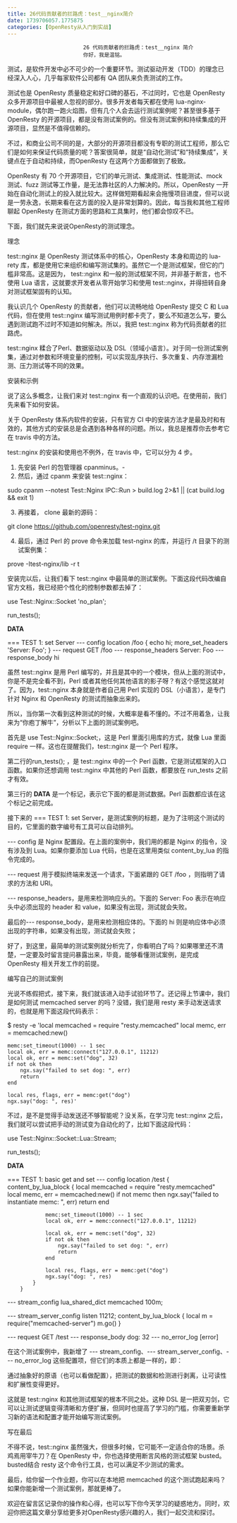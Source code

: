 ```yaml
---
title: 26代码贡献者的拦路虎：test__nginx简介
date: 1739706057.1775875
categories: [OpenResty从入门到实战]
---
```

                            26 代码贡献者的拦路虎：test__nginx 简介
                            你好，我是温铭。

测试，是软件开发中必不可少的一个重要环节。测试驱动开发（TDD）的理念已经深入人心，几乎每家软件公司都有 QA 团队来负责测试的工作。

测试也是 OpenResty 质量稳定和好口碑的基石，不过同时，它也是 OpenResty 众多开源项目中最被人忽视的部分。很多开发者每天都在使用 lua-nginx-module，偶尔跑一跑火焰图，但有几个人会去运行测试案例呢？甚至很多基于 OpenResty 的开源项目，都是没有测试案例的。但没有测试案例和持续集成的开源项目，显然是不值得信赖的。

不过，和商业公司不同的是，大部分的开源项目都没有专职的测试工程师，那么它们是如何来保证代码质量的呢？答案很简单，就是“自动化测试”和“持续集成”，关键点在于自动和持续，而OpenResty 在这两个方面都做到了极致。

OpenResty 有 70 个开源项目，它们的单元测试、集成测试、性能测试、mock 测试、fuzz 测试等工作量，是无法靠社区的人力解决的。所以，OpenResty 一开始在自动化测试上的投入就比较大。这样做短期看起来会拖慢项目进度，但可以说是一劳永逸，长期来看在这方面的投入是非常划算的。因此，每当我和其他工程师聊起 OpenResty 在测试方面的思路和工具集时，他们都会惊叹不已。

下面，我们就先来说说OpenResty的测试理念。

理念

test::nginx 是 OpenResty 测试体系中的核心，OpenResty 本身和周边的 lua-rety 库，都是使用它来组织和编写测试集的。虽然它一个是测试框架，但它的门槛非常高。这是因为， test::nginx 和一般的测试框架不同，并非基于断言，也不使用 Lua 语言，这就要求开发者从零开始学习和使用 test::nginx，并得扭转自身对测试框架固有的认知。

我认识几个 OpenResty 的贡献者，他们可以流畅地给 OpenResty 提交 C 和 Lua 代码，但在使用 test::nginx 编写测试用例时都卡壳了，要么不知道怎么写，要么遇到测试跑不过时不知道如何解决。所以，我把 test::nginx 称为代码贡献者的拦路虎。

test::nginx 糅合了Perl、数据驱动以及 DSL（领域小语言）。对于同一份测试案例集，通过对参数和环境变量的控制，可以实现乱序执行、多次重复、内存泄漏检测、压力测试等不同的效果。

安装和示例

说了这么多概念，让我们来对 test::nginx 有一个直观的认识吧。在使用前，我们先来看下如何安装。

关于 OpenResty 体系内软件的安装，只有官方 CI 中的安装方法才是最及时和有效的，其他方式的安装总是会遇到各种各样的问题。所以，我总是推荐你去参考它在 travis 中的方法。

test::nginx 的安装和使用也不例外，在 travis 中，它可以分为 4 步。

1. 先安装 Perl 的包管理器 cpanminus。-
2. 然后，通过 cpanm 来安装 test::nginx：

sudo cpanm --notest Test::Nginx IPC::Run > build.log 2>&1 || (cat build.log && exit 1)


3. 再接着， clone 最新的源码：

git clone https://github.com/openresty/test-nginx.git


4. 最后，通过 Perl 的 prove 命令来加载 test-nginx 的库，并运行 /t 目录下的测试案例集：

prove -Itest-nginx/lib -r t


安装完以后，让我们看下 test::nginx 中最简单的测试案例。下面这段代码改编自官方文档，我已经把个性化的控制参数都去掉了：

use Test::Nginx::Socket 'no_plan';


run_tests();

__DATA__

=== TEST 1: set Server
--- config
    location /foo {
        echo hi;
        more_set_headers 'Server: Foo';
    }
--- request
    GET /foo
--- response_headers
Server: Foo
--- response_body
hi


虽然 test::nginx 是用 Perl 编写的，并且是其中的一个模块，但从上面的测试中，你是不是完全看不到，Perl 或者其他任何其他语言的影子呀？有这个感觉这就对了。因为，test::nginx 本身就是作者自己用 Perl 实现的 DSL（小语言），是专门针对 Nginx 和 OpenResty 的测试而抽象出来的。

所以，当你第一次看到这种测试的时候，大概率是看不懂的。不过不用着急，让我来为“你庖丁解牛”，分析以下上面的测试案例吧。

首先是 use Test::Nginx::Socket;，这是 Perl 里面引用库的方式，就像 Lua 里面 require 一样。这也在提醒我们，test::nginx 是一个 Perl 程序。

第二行的run_tests(); ，是 test::nginx 中的一个 Perl 函数，它是测试框架的入口函数。如果你还想调用 test::nginx 中其他的 Perl 函数，都要放在 run_tests 之前才有效。

第三行的 __DATA__ 是一个标记，表示它下面的都是测试数据。Perl 函数都应该在这个标记之前完成。

接下来的 === TEST 1: set Server，是测试案例的标题，是为了注明这个测试的目的，它里面的数字编号有工具可以自动排列。

--- config 是 Nginx 配置段。在上面的案例中，我们用的都是 Nginx 的指令，没有涉及到 Lua。如果你要添加 Lua 代码，也是在这里用类似 content_by_lua 的指令完成的。

--- request 用于模拟终端来发送一个请求，下面紧跟的 GET /foo ，则指明了请求的方法和 URI。

--- response_headers，是用来检测响应头的。下面的 Server: Foo 表示在响应头中必须出现的 header 和 value，如果没有出现，测试就会失败。

最后的--- response_body，是用来检测相应体的。下面的 hi 则是响应体中必须出现的字符串，如果没有出现，测试就会失败；

好了，到这里，最简单的测试案例就分析完了，你看明白了吗？如果哪里还不清楚，一定要及时留言提问暴露出来，毕竟，能够看懂测试案例，是完成 OpenResty 相关开发工作的前提。

编写自己的测试案例

光说不练假把式，接下来，我们就该进入动手试验环节了。还记得上节课中，我们是如何测试 memcached server 的吗？没错，我们是用 resty 来手动发送请求的，也就是用下面这段代码表示：

$ resty -e 'local memcached = require "resty.memcached"
    local memc, err = memcached:new()

    memc:set_timeout(1000) -- 1 sec
    local ok, err = memc:connect("127.0.0.1", 11212)
    local ok, err = memc:set("dog", 32)
    if not ok then
        ngx.say("failed to set dog: ", err)
        return
    end

    local res, flags, err = memc:get("dog")
    ngx.say("dog: ", res)'


不过，是不是觉得手动发送还不够智能呢？没关系，在学习完 test::nginx 之后，我们就可以尝试把手动的测试变为自动化的了，比如下面这段代码：

use Test::Nginx::Socket::Lua::Stream;

run_tests();

__DATA__

=== TEST 1: basic get and set
--- config
        location /test {
            content_by_lua_block {
                local memcached = require "resty.memcached"
                local memc, err = memcached:new()
                if not memc then
                    ngx.say("failed to instantiate memc: ", err)
                    return
                end

                memc:set_timeout(1000) -- 1 sec
                local ok, err = memc:connect("127.0.0.1", 11212)

                local ok, err = memc:set("dog", 32)
                if not ok then
                    ngx.say("failed to set dog: ", err)
                    return
                end

                local res, flags, err = memc:get("dog")
                ngx.say("dog: ", res)
            }
        }

--- stream_config
    lua_shared_dict memcached 100m;

--- stream_server_config
    listen 11212;
    content_by_lua_block {
        local m = require("memcached-server")
        m.go()
    }

--- request
GET /test
--- response_body
dog: 32
--- no_error_log
[error]


在这个测试案例中，我新增了 --- stream_config、--- stream_server_config、--- no_error_log 这些配置项，但它们的本质上都是一样的，即：

通过抽象好的原语（也可以看做配置），把测试的数据和检测进行剥离，让可读性和扩展性变得更好。

这就是 test::nginx 和其他测试框架的根本不同之处。这种 DSL 是一把双刃剑，它可以让测试逻辑变得清晰和方便扩展，但同时也提高了学习的门槛，你需要重新学习新的语法和配置才能开始编写测试案例。

写在最后

不得不说，test::nginx 虽然强大，但很多时候，它可能不一定适合你的场景。杀鸡焉用宰牛刀？在 OpenResty 中，你也选择使用断言风格的测试框架 busted。busted结合 resty 这个命令行工具，也可以满足不少测试的需求。

最后，给你留一个作业题，你可以在本地把 memcached 的这个测试跑起来吗？如果你能新增一个测试案例，那就更棒了。

欢迎在留言区记录你的操作和心得，也可以写下你今天学习的疑惑地方。同时，欢迎你把这篇文章分享给更多对OpenResty感兴趣的人，我们一起交流和探讨。

                        
                        
                            